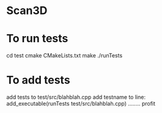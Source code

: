 Scan3D
======


To run tests
============
cd test
cmake CMakeLists.txt
make
./runTests

To add tests
============
add tests to test/src/blahblah.cpp
add testname to line: add_executable(runTests test/src/blahblah.cpp)
........
profit
